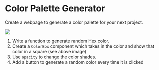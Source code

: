 # Color Palette Generator

Create a webpage to generate a color palette for your next project.

![](https://s1.whiteboardfox.com/s/906a620da070c72e.png)

1. Write a function to generate random Hex color.
2. Create a `ColorBox` component which takes in the color and show that color in a square (see above image)
3. Use `opacity` to change the color shades.
4. Add a button to generate a random color every time it is clicked 
